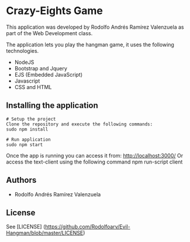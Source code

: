 # Crazy-Eights Game

This application was developed by Rodolfo Andrés Ramírez Valenzuela
as part of the Web Development class.

The application lets you play the hangman game, it uses the following technologies.

+ NodeJS
+ Bootstrap and Jquery
+ EJS (Embedded JavaScript)
+ Javascript
+ CSS and HTML

## Installing the application
    # Setup the project
    Clone the repository and execute the following commands:
    sudo npm install

    # Run application
    sudo npm start

Once the app is running you can access it from: <http://localhost:3000/>
Or access the text-client using the following command npm run-script client


## Authors

- Rodolfo Andrés Ramírez Valenzuela

## License

See [LICENSE] (https://github.com/Rodolfoarv/Evil-Hangman/blob/master/LICENSE)
